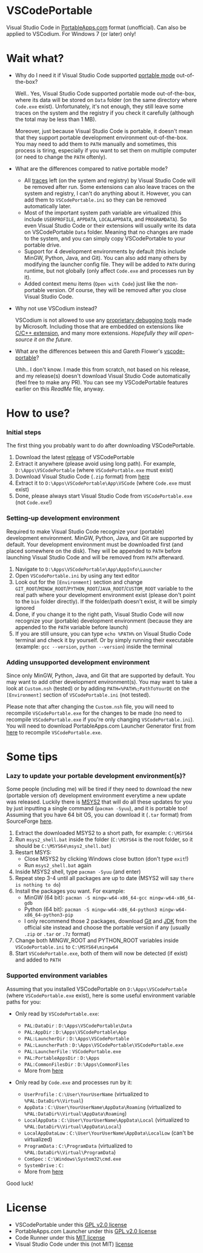# VSCodePortable
Visual Studio Code in [PortableApps.com](https://portableapps.com/) format (unofficial). Can also be applied to VSCodium. For Windows 7 (or later) only!

# Wait what?
* Why do I need it if Visual Studio Code supported [portable mode](https://code.visualstudio.com/docs/editor/portable) out-of-the-box?

  Well.. Yes, Visual Studio Code supported portable mode out-of-the-box, where its data will be stored on `Data` folder (on the same directory where `Code.exe` exist). Unfortunately, it's not enough, they still leave some traces on the system and the registry if you check it carefully (although the total may be less than 1 MB).
  
  Moreover, just because Visual Studio Code is portable, it doesn't mean that they support portable development environment out-of-the-box. You may need to add them to `PATH` manually and sometimes, this process is tiring, especially if you want to set them on multiple computer (or need to change the `PATH` oftenly).

* What are the differences compared to native portable mode?
  * All [traces](https://github.com/AndhikaWB/VSCodePortable/blob/master/VSCodePortable/App/AppInfo/Launcher/VSCodePortable.ini) left (on the system and registry) by Visual Studio Code will be removed after run. Some extensions can also leave traces on the system and registry, I can't do anything about it. However, you can add them to `VSCodePortable.ini` so they can be removed automatically later.
  * Most of the important system path variable are virtualized (this include `USERPROFILE`, `APPDATA`, `LOCALAPPDATA`, and `PROGRAMDATA`). So even Visual Studio Code or their extensions will usually write its data on VSCodePortable `Data` folder. Meaning that no changes are made to the system, and you can simply copy VSCodePortable to your portable drive.
  * Support for 4 development environments by default (this include MinGW, Python, Java, and Git). You can also add many others by modifying the launcher config file. They will be added to `PATH` during runtime, but not globally (only affect `Code.exe` and processes run by it).
  * Added context menu items (`Open with Code`) just like the non-portable version. Of course, they will be removed after you close Visual Studio Code.
  
* Why not use VSCodium instead?

  VSCodium is not allowed to use any [proprietary debugging tools](https://github.com/VSCodium/vscodium/blob/master/DOCS.md#proprietary-debugging-tools) made by Microsoft. Including those that are embedded on extensions like [C/C++ extension](https://github.com/Microsoft/vscode-cpptools/issues/21#issuecomment-248349017), and many more extensions. _Hopefully they will open-source it on the future_.
  
* What are the differences between this and Gareth Flower's [vscode-portable](https://github.com/garethflowers/vscode-portable)?

  Uhh.. I don't know. I made this from scratch, not based on his release, and my release(s) doesn't download Visual Studio Code automatically (feel free to make any PR). You can see my VSCodePortable features earlier on this _ReadMe_ file, anyway.
  
# How to use?

### Initial steps
The first thing you probably want to do after downloading VSCodePortable.

1. Download the latest [release](https://github.com/AndhikaWB/VSCodePortable/releases) of VSCodePortable
2. Extract it anywhere (please avoid using long path). For example, `D:\Apps\VSCodePortable` (where `VSCodePortable.exe` must exist)
2. Download Visual Studio Code (`.zip` format) from [here](https://code.visualstudio.com/#alt-downloads)
3. Extract it to `D:\Apps\VSCodePortable\App\VSCode` (where `Code.exe` must exist)
4. Done, please always start Visual Studio Code from `VSCodePortable.exe` (not `Code.exe`!)

### Setting-up development environment
Required to make Visual Studio Code recognize your (portable) development environment. MinGW, Python, Java, and Git are supported by default. Your development environment must be downloaded first (and placed somewhere on the disk). They will be appended to `PATH` before launching Visual Studio Code and will be removed from `PATH` afterward.

1. Navigate to `D:\Apps\VSCodePortable\App\AppInfo\Launcher`
2. Open `VSCodePortable.ini` by using any text editor
3. Look out for the `[Environment]` section and change `GIT_ROOT`/`MINGW_ROOT`/`PYTHON_ROOT`/`JAVA_ROOT`/`CUSTOM_ROOT` variable to the real path where your development environment exist (please don't point to the `bin` folder directly). If the folder/path doesn't exist, it will be simply ignored
4. Done, if you change it to the right path, Visual Studio Code will now recognize your (portable) development environment (because they are appended to the `PATH` variable before launch)
5. If you are still unsure, you can type `echo %PATH%` on Visual Studio Code terminal and check it by yourself. Or by simply running their executable (example: `gcc --version`, `python --version`) inside the terminal

### Adding unsupported development environment
Since only MinGW, Python, Java, and Git that are supported by default. You may want to add other development environment(s). You may want to take a look at `Custom.nsh` (tested) or by adding `PATH=%PATH%;PathToYourDE` on the `[Environment]` section of `VSCodePortable.ini` (not tested).

Please note that after changing the `Custom.nsh` file, you will need to recompile `VSCodePortable.exe` for the changes to be made (no need to recompile `VSCodePortable.exe` if you're only changing `VSCodePortable.ini`). You will need to download PortableApps.com Launcher Generator first from [here](https://portableapps.com/apps/development/portableapps.com_launcher) to recompile `VSCodePortable.exe`.

# Some tips

### Lazy to update your portable development environment(s)?
Some people (including me) will be tired if they need to download the new (portable version of) development environment everytime a new update was released. Luckily there is [MSYS2](https://www.msys2.org/) that will do all these updates for you by just inputting a single command (`pacman -Syuu`), and it is portable too! Assuming that you have 64 bit OS, you can download it (`.tar` format) from SourceForge [here](https://sourceforge.net/projects/msys2/files/Base/x86_64/).

1. Extract the downloaded MSYS2 to a short path, for example: `C:\MSYS64`
2. Run `msys2_shell.bat` inside the folder (`C:\MSYS64` is the root folder, so it should be `C:\MSYS64\msys2_shell.bat`)
3. Restart MSYS:
    * Close MSYS2 by clicking Windows close button (don't type `exit`!)
    * Run `msys2_shell.bat` again
4. Inside MSYS2 shell, type `pacman -Syuu` (and enter)
5. Repeat step 3-4 until all packages are up to date (MSYS2 will say `there is nothing to do`)
6. Install the packages you want. For example:
    * MinGW (64 bit): `pacman -S mingw-w64-x86_64-gcc mingw-w64-x86_64-gdb`
    * Python (64 bit): `pacman -S mingw-w64-x86_64-python3 mingw-w64-x86_64-python3-pip`
    * I only recommend those 2 packages, download [Git](https://git-scm.com/download/win) and [JDK](https://developers.redhat.com/products/openjdk/download) from the official site instead and choose the portable version if any (usually `.zip` or `.tar` or `.7z` format)
7. Change both MINGW_ROOT and PYTHON_ROOT variables inside `VSCodePortable.ini` to `C:\MSYS64\mingw64`
8. Start `VSCodePortable.exe`, both of them will now be detected (if exist) and added to `PATH`

### Supported environment variables
Assuming that you installed VSCodePortable on `D:\Apps\VSCodePortable` (where `VSCodePortable.exe` exist), here is some useful environment variable paths for you:

* Only read by `VSCodePortable.exe`:
  * `PAL:DataDir` : `D:\Apps\VSCodePortable\Data`
  * `PAL:AppDir` : `D:\Apps\VSCodePortable\App`
  * `PAL:LauncherDir` : `D:\Apps\VSCodePortable`
  * `PAL:LauncherPath` : `D:\Apps\VSCodePortable\VSCodePortable.exe`
  * `PAL:LauncherFile` : `VSCodePortable.exe`
  * `PAL:PortableAppsDir` : `D:\Apps`
  * `PAL:CommonFilesDir` : `D:\Apps\CommonFiles`
  * More from [here](https://portableapps.com/manuals/PortableApps.comLauncher/ref/launcher.ini/environment.html)

* Only read by `Code.exe` and processes run by it:
  * `UserProfile` : `C:\User\YourUserName` (virtualized to `%PAL:DataDir%\Virtual`)
  * `AppData` : `C:\User\YourUserName\AppData\Roaming` (virtualized to `%PAL:DataDir%\Virtual\AppData\Roaming`)
  * `LocalAppData` : `C:\User\YourUserName\AppData\Local` (virtualized to `%PAL:DataDir%\Virtual\AppData\Local`)
  * `LocalAppDataLow` : `C:\User\YourUserName\AppData\LocalLow` (can't be virtualized)
  * `ProgramData` : `C:\ProgramData` (virtualized to `%PAL:DataDir%\Virtual\ProgramData`)
  * `ComSpec` : `C:\Windows\System32\cmd.exe`
  * `SystemDrive` : `C:`
  * More from [here](https://ss64.com/nt/syntax-variables.html)
  
Good luck!

# License
* VSCodePortable under this [GPL v2.0 license](https://github.com/AndhikaWB/VSCodePortable/blob/master/LICENSE)
* PortableApps.com Launcher under this [GPL v2.0 license](https://github.com/AndhikaWB/VSCodePortable/blob/master/LICENSE)
* Code Runner under this [MIT license](https://github.com/AndhikaWB/VSCodePortable/blob/master/VSCodePortable/App/DefaultData/VSCode/extensions/formulahendry.code-runner-0.9.14/LICENSE.txt)
* Visual Studio Code under this (not MIT) [license](https://code.visualstudio.com/license)
